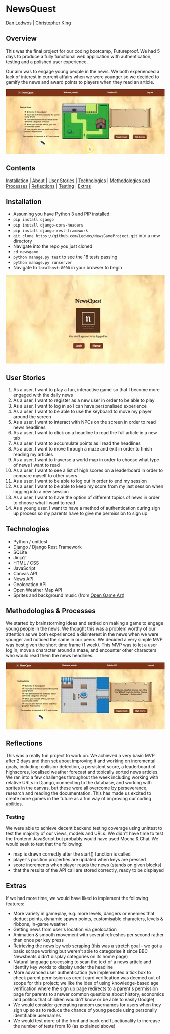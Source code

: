 # NewsQuest

[Dan Ledwos](https://github.com/Ledwos) |
[Christopher King](https://github.com/seekingcode18)


## Overview
This was the final project for our coding bootcamp, Futureproof. We had 5 days to produce a fully functional web application with authentication, testing and a polished user experience.

Our aim was to engage young people in the news. We both experienced a lack of interest in current affairs when we were younger so we decided to gamify the news and award points to players when they read an article.

![screenshot of home page](nq-screenshot02.jpg)


## Contents
[Installation](#installation) |
[About](#about) |
[User Stories](#user-stories) |
[Technologies](#technologies) |
[Methodologies and Processes](#methodologies-and-processes) |
[Reflections](#reflections) |
[Testing](#testing) |
[Extras](#extras)


## Installation
* Assuming you have Python 3 and PIP installed:
* ```pip install django```
* ```pip install django-cors-headers```
* ```pip install django-rest-framework```
* ```git clone https://github.com/Ledwos/NewsGameProject.git``` into a new directory
* Navigate into the repo you just cloned
* ```cd newsgame```
* ```python manage.py test``` to see the 18 tests passing
* ```python manage.py runserver```
* Navigate to ```localhost:8000``` in your browser to begin

![screenshot of home page](nq-screenshot01.jpg)


## User Stories
1. As a user, I want to play a fun, interactive game so that I become more engaged with the daily news
2. As a user, I want to register as a new user in order to be able to play
3. As a user, I want to log in so I can have personalised experience
4. As a user, I want to be able to use the keyboard to move my player around the screen
5. As a user, I want to interact with NPCs on the screen in order to read news headlines
6. As a user, I want to click on a headline to read the full article in a new tab
7. As a user, I want to accumulate points as I read the headlines
8. As a user, I want to move through a maze and exit in order to finish reading my articles
9. As a user, I want to traverse a world map in order to choose what type of news I want to read
10. As a user, I want to see a list of high scores on a leaderboard in order to compare myself to other users
11. As a user, I want to be able to log out in order to end my session
12. As a user, I want to be able to keep my score from my last session when logging into a new session
13. As a user, I want to have the option of different topics of news in order to choose what I want to read
14. As a young user, I want to have a method of authentication during sign up process so my parents have to give me permission to sign up


## Technologies
* Python / unittest
* Django / Django Rest Framework
* SQLite
* Jinja2
* HTML / CSS
* JavaScript
* Canvas API
* News API
* Geolocation API
* Open Weather Map API
* Sprites and background music (from [Open Game Art](https://opengameart.org/))


## Methodologies & Processes
We started by brainstorming ideas and settled on making a game to engage young people in the news. We thought this was a problem worthy of our attention as we both experienced a disinterest in the news when we were younger and noticed the same in our peers. We decided a very simple MVP was best given the short time frame (1 week). This MVP was to let a user log in, move a character around a maze, and encounter other characters who would read them the news headlines.

![screenshot of home page](nq-screenshot03.jpg)


## Reflections
This was a really fun project to work on. We achieved a very basic MVP after 2 days and then set about improving it and working on incremental goals, including: collision detection, a persistent score, a leaderboard of highscores, localised weather forecast and topically sorted news articles. We ran into a few challenges throughout the week including working with relative URLs in Django, connecting to the database, and working with sprites in the canvas, but these were all overcome by perseverance, research and reading the documentation. This has made us excited to create more games in the future as a fun way of improving our coding abilities.


### Testing
We were able to achieve decent backend testing coverage using unittest to test the majority of our views, models and URLs. We didn't have time to test the frontend JavaScript but probably would have used Mocha & Chai. We would seek to test that the following:
* map is drawn correctly after the start() function is called
* player's position properties are updated when keys are pressed
* score increments when player reads the news (stands on given blocks)
* that the results of the API call are stored correctly, ready to be displayed


## Extras
If we had more time, we would have liked to implement the following features:
* More variety in gameplay, e.g. more levels, dangers or enemies that deduct points, dynamic spawn points, customisable characters, levels & ribbons, in-game weather
* Getting news from user's location via geolocation
* Animation & smooth movement with several refreshes per second rather than once per key press
* Retrieving the news by web scraping (this was a stretch goal - we got a basic scrape working but weren't able to categorise it since BBC Newsbeats didn't display categories on its home page)
* Natural language processing to scan the text of a news article and identify key words to display under the headline
* More advanced user authentication (we implemented a tick box to check parent permission as credit card verification was deemed out of scope for this project; we like the idea of using knowledge-based age verification where the sign up page redirects to a parent's permission page for parents to answer common questions about history, economics and politics that children wouldn't know or be able to easily Google)
* We would consider generating random usernames for users when they sign up so as to reduce the chance of young people using personally identifiable usernames
* We would test more of the front and back end functionality to increase the number of tests from 18 (as explained above)
